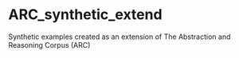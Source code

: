 # ARC_synthetic_extend
Synthetic examples created as an extension of The Abstraction and Reasoning Corpus (ARC)
